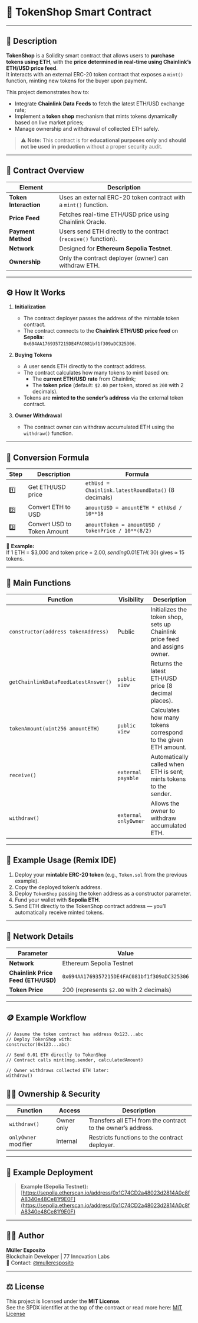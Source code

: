 # 🏪 TokenShop Smart Contract

---

## 📖 Description

**TokenShop** is a Solidity smart contract that allows users to **purchase tokens using ETH**, with the **price determined in real-time using Chainlink’s ETH/USD price feed**.  
It interacts with an external ERC-20 token contract that exposes a `mint()` function, minting new tokens for the buyer upon payment.

This project demonstrates how to:
- Integrate **Chainlink Data Feeds** to fetch the latest ETH/USD exchange rate;
- Implement a **token shop** mechanism that mints tokens dynamically based on live market prices;
- Manage ownership and withdrawal of collected ETH safely.

> ⚠️ **Note:** This contract is for **educational purposes only** and **should not be used in production** without a proper security audit.

---

## 🧱 Contract Overview

| Element | Description |
|----------|-------------|
| **Token Interaction** | Uses an external ERC-20 token contract with a `mint()` function. |
| **Price Feed** | Fetches real-time ETH/USD price using Chainlink Oracle. |
| **Payment Method** | Users send ETH directly to the contract (`receive()` function). |
| **Network** | Designed for **Ethereum Sepolia Testnet**. |
| **Ownership** | Only the contract deployer (owner) can withdraw ETH. |

---

## ⚙️ How It Works

1. **Initialization**
   - The contract deployer passes the address of the mintable token contract.
   - The contract connects to the **Chainlink ETH/USD price feed** on **Sepolia**:  
     `0x694AA1769357215DE4FAC081bf1f309aDC325306`.

2. **Buying Tokens**
   - A user sends ETH directly to the contract address.
   - The contract calculates how many tokens to mint based on:
     - The **current ETH/USD rate** from Chainlink;
     - The **token price** (default: `$2.00` per token, stored as `200` with 2 decimals).
   - Tokens are **minted to the sender’s address** via the external token contract.

3. **Owner Withdrawal**
   - The contract owner can withdraw accumulated ETH using the `withdraw()` function.

---

## 🔢 Conversion Formula

| Step | Description | Formula |
|------|--------------|----------|
| 1️⃣ | Get ETH/USD price | `ethUsd = Chainlink.latestRoundData()` (8 decimals) |
| 2️⃣ | Convert ETH to USD | `amountUSD = amountETH * ethUsd / 10**18` |
| 3️⃣ | Convert USD to Token Amount | `amountToken = amountUSD / tokenPrice / 10**(8/2)` |

🧮 **Example:**  
If 1 ETH = $3,000 and token price = $2.00,  
sending 0.01 ETH (~$30) gives ≈ 15 tokens.

---

## 🧰 Main Functions

| Function | Visibility | Description |
|-----------|-------------|-------------|
| `constructor(address tokenAddress)` | Public | Initializes the token shop, sets up Chainlink price feed and assigns owner. |
| `getChainlinkDataFeedLatestAnswer()` | `public view` | Returns the latest ETH/USD price (8 decimal places). |
| `tokenAmount(uint256 amountETH)` | `public view` | Calculates how many tokens correspond to the given ETH amount. |
| `receive()` | `external payable` | Automatically called when ETH is sent; mints tokens to the sender. |
| `withdraw()` | `external onlyOwner` | Allows the owner to withdraw accumulated ETH. |

---

## 🧪 Example Usage (Remix IDE)

1. Deploy your **mintable ERC-20 token** (e.g., `Token.sol` from the previous example).
2. Copy the deployed token’s address.
3. Deploy `TokenShop` passing the token address as a constructor parameter.
4. Fund your wallet with **Sepolia ETH**.
5. Send ETH directly to the TokenShop contract address — you’ll automatically receive minted tokens.

---

## 🔗 Network Details

| Parameter | Value |
|------------|--------|
| **Network** | Ethereum Sepolia Testnet |
| **Chainlink Price Feed (ETH/USD)** | `0x694AA1769357215DE4FAC081bf1f309aDC325306` |
| **Token Price** | 200 (represents `$2.00` with 2 decimals) |

---

## 🪙 Example Workflow

```solidity
// Assume the token contract has address 0x123...abc
// Deploy TokenShop with:
constructor(0x123...abc)

// Send 0.01 ETH directly to TokenShop
// Contract calls mint(msg.sender, calculatedAmount)

// Owner withdraws collected ETH later:
withdraw()
```

## 🧑‍💼 Ownership & Security

| Function | Access | Description |
|-----------|---------|-------------|
| `withdraw()` | Owner only | Transfers all ETH from the contract to the owner’s address. |
| `onlyOwner` modifier | Internal | Restricts functions to the contract deployer. |

---

## 🔗 Example Deployment

> **Example (Sepolia Testnet):**  
> [https://sepolia.etherscan.io/address/0x1C74CD2a48023d2814A0c8fA8340e48Ce81f9E0F](https://sepolia.etherscan.io/address/0x1C74CD2a48023d2814A0c8fA8340e48Ce81f9E0F)  


---

## 👨‍💻 Author

**Müller Esposito**  
Blockchain Developer | 77 Innovation Labs  
📧 Contact: [@mulleresposito](https://github.com/mulleresposito)

---

## ⚖️ License

This project is licensed under the **MIT License**.  
See the SPDX identifier at the top of the contract or read more here: [MIT License](https://opensource.org/licenses/MIT)
